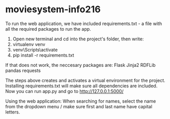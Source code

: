 # moviesystem-info216

To run the web application, we have included requirements.txt - a file with all the required packages to run the app. 

1. Open new terminal and cd into the project's folder, then write:
2. virtualenv venv
3. venv\Scripts\activate
4. pip install -r requirements.txt

If that does not work, the neccesary packages are:
Flask
Jinja2
RDFLib
pandas
requests

The steps above creates and activates a virtual environment for the project. Installing requirements.txt will make sure all dependencies are included. Now you can run app.py and go to http://127.0.0.1:5000/

Using the web application:
When searching for names, select the name from the dropdown menu / make sure first and last name have capital letters. 




